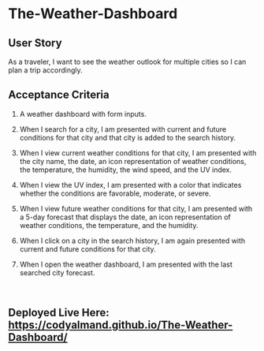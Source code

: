# The-Weather-Dashboard

## User Story


As a traveler, I want to see the weather outlook for multiple cities so I can plan a trip accordingly.


##  Acceptance Criteria


1. A weather dashboard with form inputs.

2. When I search for a city, I am presented with current and future conditions for that city and that city is added to the search history.

3. When I view current weather conditions for that city, I am presented with the city name, the date, an icon representation of weather conditions, the temperature, the humidity, the wind speed, and the UV index.

4. When I view the UV index, I am presented with a color that indicates whether the conditions are favorable, moderate, or severe.

5. When I view future weather conditions for that city, I am presented with a 5-day forecast that displays the date, an icon representation of weather conditions, the temperature, and the humidity.

5. When I click on a city in the search history, I am again presented with current and future conditions for that city.

6. When I open the weather dashboard, I am presented with the last searched city forecast.
<br>

## Deployed Live Here: https://codyalmand.github.io/The-Weather-Dashboard/
